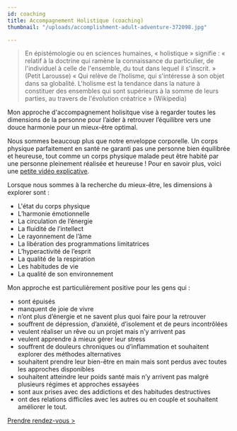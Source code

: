 ```yaml
---
id: coaching
title: Accompagnement Holistique (coaching)
thumbnail: "/uploads/accomplishment-adult-adventure-372098.jpg"

---
```

> En épistémologie ou en sciences humaines, « holistique » signifie : « relatif à la doctrine qui ramène la connaissance du particulier, de l'individuel à celle de l'ensemble, du tout dans lequel il s'inscrit.  » (Petit Larousse) « Qui relève de l’holisme, qui s'intéresse à son objet dans sa globalité. L'holisme est la tendance dans la nature à constituer des ensembles qui sont supérieurs à la somme de leurs parties, au travers de l'évolution créatrice » (Wikipedia)

Mon approche d'accompagnement holisitque vise à regarder toutes les dimensions de la personne pour l’aider à retrouver l’équilibre vers une douce harmonie pour un mieux-être optimal.

Nous sommes beaucoup plus que notre enveloppe corporelle. Un corps physique parfaitement en santé ne garanti pas une personne bien équilibrée et heureuse, tout comme un corps physique malade peut être habité par une personne pleinement réalisée et heureuse ! Pour en savoir plus, voici une [petite vidéo explicative](https://youtu.be/Y_VlTPQ2Af8 "Coaching Holistique"). 

Lorsque nous sommes à la recherche du mieux-être, les dimensions à explorer sont :

* L'état du corps physique
* L’harmonie émotionnelle
* La circulation de l’énergie
* La fluidité de l’intellect
* Le rayonnement de l’âme
* La libération des programmations limitatrices
* L’hyperactivité de l’esprit
* La qualité de la respiration
* Les habitudes de vie
* La qualité de son environnement

Mon approche est particulièrement positive pour les gens qui :

* sont épuisés
* manquent de joie de vivre
* n’ont plus d’énergie et ne savent plus quoi faire pour la retrouver
* souffrent de dépression, d’anxiété, d’isolement et de peurs incontrôlées
* veulent réaliser un rêve ou un projet mais n’y arrivent pas
* veulent apprendre à mieux gérer leur stress
* souffrent de douleurs chroniques ou d’inflammation et souhaitent explorer des méthodes alternatives
* souhaitent prendre leur bien-être en main mais sont perdus avec toutes les approches disponibles
* souhaitent atteindre leur poids santé mais n’y arrivent pas malgré plusieurs régimes et approches essayées
* sont aux prises avec des addictions et des habitudes destructives
* ont des relations difficiles avec les autres ou en couple et souhaitent améliorer le tout.

[Prendre rendez-vous >](https://www.gorendezvous.com/homepage/111690)